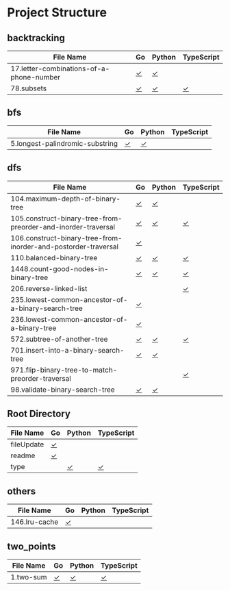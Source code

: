 # Project Structure

## backtracking

| File Name | Go | Python | TypeScript |
|-----------|----|---------|-----------|
| 17.letter-combinations-of-a-phone-number                                         | [✓](backtracking/17.letter-combinations-of-a-phone-number.go) | [✓](backtracking/17.letter-combinations-of-a-phone-number.py) |  |
| 78.subsets                                                                       | [✓](backtracking/78.subsets.go) | [✓](backtracking/78.subsets.py) | [✓](backtracking/78.subsets.ts) |

## bfs

| File Name | Go | Python | TypeScript |
|-----------|----|---------|-----------|
| 5.longest-palindromic-substring                                                  | [✓](bfs/5.longest-palindromic-substring.go) | [✓](bfs/5.longest-palindromic-substring.py) |  |

## dfs

| File Name | Go | Python | TypeScript |
|-----------|----|---------|-----------|
| 104.maximum-depth-of-binary-tree                                                 | [✓](dfs/104.maximum-depth-of-binary-tree.go) | [✓](dfs/104.maximum-depth-of-binary-tree.py) |  |
| 105.construct-binary-tree-from-preorder-and-inorder-traversal                    | [✓](dfs/105.construct-binary-tree-from-preorder-and-inorder-traversal.go) | [✓](dfs/105.construct-binary-tree-from-preorder-and-inorder-traversal.py) | [✓](dfs/105.construct-binary-tree-from-preorder-and-inorder-traversal.ts) |
| 106.construct-binary-tree-from-inorder-and-postorder-traversal                   | [✓](dfs/106.construct-binary-tree-from-inorder-and-postorder-traversal.go) |  |  |
| 110.balanced-binary-tree                                                         | [✓](dfs/110.balanced-binary-tree.go) | [✓](dfs/110.balanced-binary-tree.py) | [✓](dfs/110.balanced-binary-tree.ts) |
| 1448.count-good-nodes-in-binary-tree                                             | [✓](dfs/1448.count-good-nodes-in-binary-tree.go) | [✓](dfs/1448.count-good-nodes-in-binary-tree.py) | [✓](dfs/1448.count-good-nodes-in-binary-tree.ts) |
| 206.reverse-linked-list                                                          |  |  | [✓](dfs/206.reverse-linked-list.ts) |
| 235.lowest-common-ancestor-of-a-binary-search-tree                               | [✓](dfs/235.lowest-common-ancestor-of-a-binary-search-tree.go) |  |  |
| 236.lowest-common-ancestor-of-a-binary-tree                                      | [✓](dfs/236.lowest-common-ancestor-of-a-binary-tree.go) |  |  |
| 572.subtree-of-another-tree                                                      | [✓](dfs/572.subtree-of-another-tree.go) | [✓](dfs/572.subtree-of-another-tree.py) | [✓](dfs/572.subtree-of-another-tree.ts) |
| 701.insert-into-a-binary-search-tree                                             | [✓](dfs/701.insert-into-a-binary-search-tree.go) | [✓](dfs/701.insert-into-a-binary-search-tree.py) |  |
| 971.flip-binary-tree-to-match-preorder-traversal                                 |  |  | [✓](dfs/971.flip-binary-tree-to-match-preorder-traversal.ts) |
| 98.validate-binary-search-tree                                                   | [✓](dfs/98.validate-binary-search-tree.go) | [✓](dfs/98.validate-binary-search-tree.py) |  |

## Root Directory

| File Name | Go | Python | TypeScript |
|-----------|----|---------|-----------|
| fileUpdate                                                                       | [✓](fileUpdate.go) |  |  |
| readme                                                                           | [✓](readme.go) |  |  |
| type                                                                             |  | [✓](type.py) | [✓](type.ts) |

## others

| File Name | Go | Python | TypeScript |
|-----------|----|---------|-----------|
| 146.lru-cache                                                                    | [✓](others/146.lru-cache.go) |  |  |

## two_points

| File Name | Go | Python | TypeScript |
|-----------|----|---------|-----------|
| 1.two-sum                                                                        | [✓](two_points/1.two-sum.go) | [✓](two_points/1.two-sum.py) | [✓](two_points/1.two-sum.ts) |

